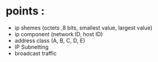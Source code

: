 # points :
- ip shemes (octets ,8 bits, smallest value, largest value)
- ip component (network ID, host ID)
- address class (A, B, C, D, E)
- IP Subnetting
-  broadcast traffic
